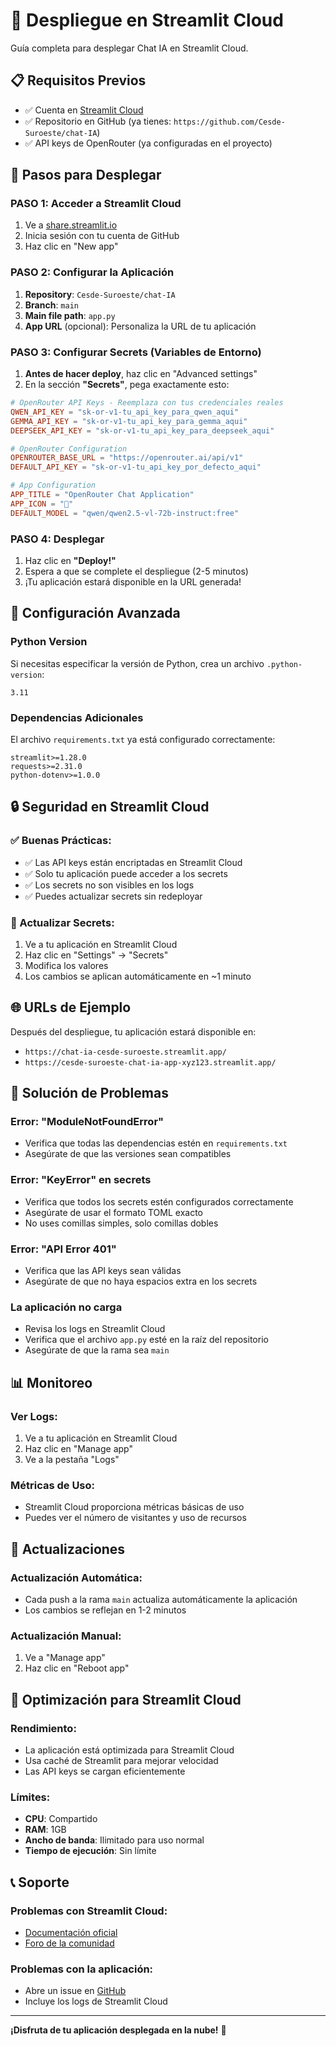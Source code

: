 # 🚀 Despliegue en Streamlit Cloud

Guía completa para desplegar Chat IA en Streamlit Cloud.

## 📋 Requisitos Previos

- ✅ Cuenta en [Streamlit Cloud](https://share.streamlit.io/)
- ✅ Repositorio en GitHub (ya tienes: `https://github.com/Cesde-Suroeste/chat-IA`)
- ✅ API keys de OpenRouter (ya configuradas en el proyecto)

## 🚀 Pasos para Desplegar

### **PASO 1: Acceder a Streamlit Cloud**

1. Ve a [share.streamlit.io](https://share.streamlit.io/)
2. Inicia sesión con tu cuenta de GitHub
3. Haz clic en "New app"

### **PASO 2: Configurar la Aplicación**

1. **Repository**: `Cesde-Suroeste/chat-IA`
2. **Branch**: `main`
3. **Main file path**: `app.py`
4. **App URL** (opcional): Personaliza la URL de tu aplicación

### **PASO 3: Configurar Secrets (Variables de Entorno)**

1. **Antes de hacer deploy**, haz clic en "Advanced settings"
2. En la sección **"Secrets"**, pega exactamente esto:

```toml
# OpenRouter API Keys - Reemplaza con tus credenciales reales
QWEN_API_KEY = "sk-or-v1-tu_api_key_para_qwen_aqui"
GEMMA_API_KEY = "sk-or-v1-tu_api_key_para_gemma_aqui"
DEEPSEEK_API_KEY = "sk-or-v1-tu_api_key_para_deepseek_aqui"

# OpenRouter Configuration
OPENROUTER_BASE_URL = "https://openrouter.ai/api/v1"
DEFAULT_API_KEY = "sk-or-v1-tu_api_key_por_defecto_aqui"

# App Configuration
APP_TITLE = "OpenRouter Chat Application"
APP_ICON = "🤖"
DEFAULT_MODEL = "qwen/qwen2.5-vl-72b-instruct:free"
```

### **PASO 4: Desplegar**

1. Haz clic en **"Deploy!"**
2. Espera a que se complete el despliegue (2-5 minutos)
3. ¡Tu aplicación estará disponible en la URL generada!

## 🔧 Configuración Avanzada

### **Python Version**
Si necesitas especificar la versión de Python, crea un archivo `.python-version`:
```
3.11
```

### **Dependencias Adicionales**
El archivo `requirements.txt` ya está configurado correctamente:
```
streamlit>=1.28.0
requests>=2.31.0
python-dotenv>=1.0.0
```

## 🔒 Seguridad en Streamlit Cloud

### **✅ Buenas Prácticas:**
- ✅ Las API keys están encriptadas en Streamlit Cloud
- ✅ Solo tu aplicación puede acceder a los secrets
- ✅ Los secrets no son visibles en los logs
- ✅ Puedes actualizar secrets sin redeployar

### **🔄 Actualizar Secrets:**
1. Ve a tu aplicación en Streamlit Cloud
2. Haz clic en "Settings" → "Secrets"
3. Modifica los valores
4. Los cambios se aplican automáticamente en ~1 minuto

## 🌐 URLs de Ejemplo

Después del despliegue, tu aplicación estará disponible en:
- `https://chat-ia-cesde-suroeste.streamlit.app/`
- `https://cesde-suroeste-chat-ia-app-xyz123.streamlit.app/`

## 🔧 Solución de Problemas

### **Error: "ModuleNotFoundError"**
- Verifica que todas las dependencias estén en `requirements.txt`
- Asegúrate de que las versiones sean compatibles

### **Error: "KeyError" en secrets**
- Verifica que todos los secrets estén configurados correctamente
- Asegúrate de usar el formato TOML exacto
- No uses comillas simples, solo comillas dobles

### **Error: "API Error 401"**
- Verifica que las API keys sean válidas
- Asegúrate de que no haya espacios extra en los secrets

### **La aplicación no carga**
- Revisa los logs en Streamlit Cloud
- Verifica que el archivo `app.py` esté en la raíz del repositorio
- Asegúrate de que la rama sea `main`

## 📊 Monitoreo

### **Ver Logs:**
1. Ve a tu aplicación en Streamlit Cloud
2. Haz clic en "Manage app"
3. Ve a la pestaña "Logs"

### **Métricas de Uso:**
- Streamlit Cloud proporciona métricas básicas de uso
- Puedes ver el número de visitantes y uso de recursos

## 🔄 Actualizaciones

### **Actualización Automática:**
- Cada push a la rama `main` actualiza automáticamente la aplicación
- Los cambios se reflejan en 1-2 minutos

### **Actualización Manual:**
1. Ve a "Manage app"
2. Haz clic en "Reboot app"

## 🎯 Optimización para Streamlit Cloud

### **Rendimiento:**
- La aplicación está optimizada para Streamlit Cloud
- Usa caché de Streamlit para mejorar velocidad
- Las API keys se cargan eficientemente

### **Límites:**
- **CPU**: Compartido
- **RAM**: 1GB
- **Ancho de banda**: Ilimitado para uso normal
- **Tiempo de ejecución**: Sin límite

## 📞 Soporte

### **Problemas con Streamlit Cloud:**
- [Documentación oficial](https://docs.streamlit.io/streamlit-cloud)
- [Foro de la comunidad](https://discuss.streamlit.io/)

### **Problemas con la aplicación:**
- Abre un issue en [GitHub](https://github.com/Cesde-Suroeste/chat-IA/issues)
- Incluye los logs de Streamlit Cloud

---

**¡Disfruta de tu aplicación desplegada en la nube!** 🎉
